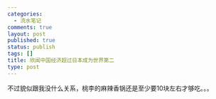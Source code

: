 ```yaml
--- 
categories: 
  - 流水笔记
comments: true
layout: post
published: true
status: publish
tags: []
title: 欣闻中国经济超过日本成为世界第二
type: post
---
```

不过貌似跟我没什么关系，桃李的麻辣香锅还是至少要10块左右才够吃。。。
